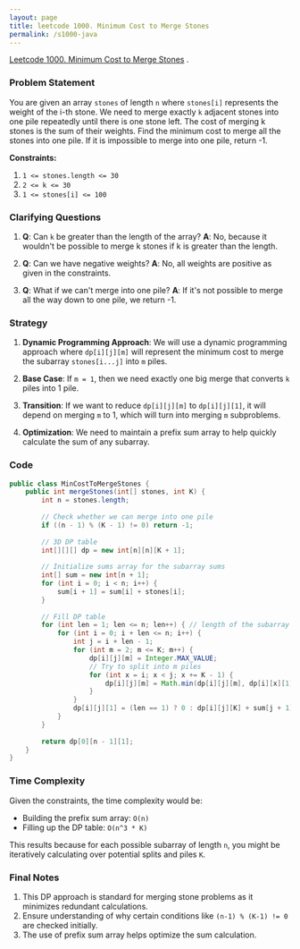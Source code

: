 ```yaml
---
layout: page
title: leetcode 1000. Minimum Cost to Merge Stones
permalink: /s1000-java
---
```

[Leetcode 1000. Minimum Cost to Merge Stones](https://algoadvance.github.io/algoadvance/l1000)
.

### Problem Statement
You are given an array `stones` of length `n` where `stones[i]` represents the weight of the i-th stone. We need to merge exactly `k` adjacent stones into one pile repeatedly until there is one stone left. The cost of merging k stones is the sum of their weights. Find the minimum cost to merge all the stones into one pile. If it is impossible to merge into one pile, return -1.

**Constraints:**
1. `1 <= stones.length <= 30`
2. `2 <= k <= 30`
3. `1 <= stones[i] <= 100`

### Clarifying Questions
1. **Q**: Can `k` be greater than the length of the array? 
   **A**: No, because it wouldn't be possible to merge k stones if k is greater than the length.

2. **Q**: Can we have negative weights?
   **A**: No, all weights are positive as given in the constraints.

3. **Q**: What if we can't merge into one pile?
   **A**: If it's not possible to merge all the way down to one pile, we return -1.

### Strategy
1. **Dynamic Programming Approach**: 
   We will use a dynamic programming approach where `dp[i][j][m]` will represent the minimum cost to merge the subarray `stones[i...j]` into `m` piles.

2. **Base Case**: 
   If `m = 1`, then we need exactly one big merge that converts `k` piles into 1 pile.

3. **Transition**: 
   If we want to reduce `dp[i][j][m]` to `dp[i][j][1]`, it will depend on merging `m` to 1, which will turn into merging `m` subproblems.

4. **Optimization**: 
   We need to maintain a prefix sum array to help quickly calculate the sum of any subarray.

### Code

```java
public class MinCostToMergeStones {
    public int mergeStones(int[] stones, int K) {
        int n = stones.length;
        
        // Check whether we can merge into one pile
        if ((n - 1) % (K - 1) != 0) return -1;
        
        // 3D DP table
        int[][][] dp = new int[n][n][K + 1];
        
        // Initialize sums array for the subarray sums
        int[] sum = new int[n + 1];
        for (int i = 0; i < n; i++) {
            sum[i + 1] = sum[i] + stones[i];
        }
        
        // Fill DP table
        for (int len = 1; len <= n; len++) { // length of the subarray
            for (int i = 0; i + len <= n; i++) {
                int j = i + len - 1;
                for (int m = 2; m <= K; m++) {
                    dp[i][j][m] = Integer.MAX_VALUE;
                    // Try to split into m piles
                    for (int x = i; x < j; x += K - 1) {
                        dp[i][j][m] = Math.min(dp[i][j][m], dp[i][x][1] + dp[x + 1][j][m - 1]);
                    }
                }
                dp[i][j][1] = (len == 1) ? 0 : dp[i][j][K] + sum[j + 1] - sum[i];
            }
        }
        
        return dp[0][n - 1][1];
    }
}
```

### Time Complexity
Given the constraints, the time complexity would be:
- Building the prefix sum array: `O(n)`
- Filling up the DP table: `O(n^3 * K)`

This results because for each possible subarray of length `n`, you might be iteratively calculating over potential splits and piles `K`.

### Final Notes
1. This DP approach is standard for merging stone problems as it minimizes redundant calculations.
2. Ensure understanding of why certain conditions like `(n-1) % (K-1) != 0` are checked initially.
3. The use of prefix sum array helps optimize the sum calculation.